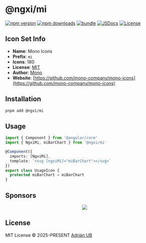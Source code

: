 # @ngxi/mi

[![npm version][npm-version-src]][npm-version-href]
[![npm downloads][npm-downloads-src]][npm-downloads-href]
[![bundle][bundle-src]][bundle-href]
[![JSDocs][jsdocs-src]][jsdocs-href]
[![License][license-src]][license-href]

## Icon Set Info

- **Name**: Mono Icons
- **Prefix**: `mi`
- **Icons**: 180
- **License**: [MIT](https://github.com/mono-company/mono-icons/blob/master/LICENSE.md)
- **Author**: [Mono](https://github.com/mono-company/mono-icons)
- **Website**: [https://github.com/mono-company/mono-icons](https://github.com/mono-company/mono-icons)

## Installation

```sh
pnpm add @ngxi/mi
```

## Usage

```ts
import { Component } from '@angular/core'
import { NgxiMi, miBarChart } from '@ngxi/mi'

@Component({
  imports: [NgxiMi],
  template: `<svg [ngxiMi]="miBarChart"></svg>`
})
export class UsageIcon {
  protected miBarChart = miBarChart
}
```

## Sponsors

<p align="center">
  <a href="https://cdn.jsdelivr.net/gh/adrian-ub/static/sponsors.svg">
    <img src='https://cdn.jsdelivr.net/gh/adrian-ub/static/sponsors.svg'/>
  </a>
</p>

## License

MIT License © 2025-PRESENT [Adrián UB](https://github.com/adrian-ub)

<!-- Badges -->

[npm-version-src]: https://img.shields.io/npm/v/@ngxi/mi?style=flat&colorA=080f12&colorB=1fa669
[npm-version-href]: https://npmjs.com/package/@ngxi/mi
[npm-downloads-src]: https://img.shields.io/npm/dm/@ngxi/mi?style=flat&colorA=080f12&colorB=1fa669
[npm-downloads-href]: https://npmjs.com/package/@ngxi/mi
[bundle-src]: https://img.shields.io/bundlephobia/minzip/@ngxi/mi?style=flat&colorA=080f12&colorB=1fa669&label=minzip
[bundle-href]: https://bundlephobia.com/result?p=@ngxi/mi
[license-src]: https://img.shields.io/npm/l/@ngxi/mi?style=flat&colorA=080f12&colorB=1fa669
[license-href]: https://github.com/adrian-ub/ngxi/blob/main/LICENSE
[jsdocs-src]: https://img.shields.io/badge/jsdocs-reference-080f12?style=flat&colorA=080f12&colorB=1fa669
[jsdocs-href]: https://www.jsdocs.io/package/@ngxi/mi
